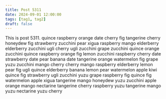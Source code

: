 ```yaml
---
title: Post 5311
date: 2024-09-01 12:00:00
tags: [tag1, tag2]
draft: false
---
```

This is post 5311.
quince
raspberry
orange
date
cherry
fig
tangerine
cherry
honeydew
fig
strawberry
zucchini
pear
xigua
raspberry
mango
elderberry
elderberry
zucchini
ugli
cherry
ugli
zucchini
grape
zucchini
quince
orange
zucchini
quince
raspberry
orange
fig
lemon
zucchini
raspberry
cherry
date
strawberry
date
pear
banana
date
tangerine
orange
watermelon
fig
grape
yuzu
zucchini
mango
cherry
cherry
mango
raspberry
elderberry
lemon
pear
fig
ugli
quince
elderberry
banana
lemon
pear
watermelon
apple
kiwi
quince
fig
strawberry
ugli
zucchini
yuzu
grape
raspberry
fig
quince
fig
watermelon
apple
xigua
tangerine
mango
honeydew
yuzu
zucchini
apple
orange
mango
nectarine
tangerine
cherry
raspberry
yuzu
tangerine
mango
yuzu
nectarine
yuzu
cherry
